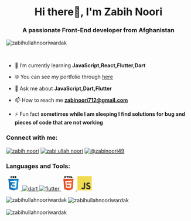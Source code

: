 <h1 align="center">Hi there👋, I'm Zabih Noori</h1>
<h3 align="center">A passionate Front-End developer from Afghanistan</h3>

<p align="left"> <img src="https://komarev.com/ghpvc/?username=zabihullahnooriwardak&label=Profile%20views&color=0e75b6&style=flat" alt="zabihullahnooriwardak" /> </p>

<p align="left"> <a href="https://twitter.com/" target="blank"><img src="https://img.shields.io/twitter/follow/?logo=twitter&style=for-the-badge" alt="" /></a> </p>

- 🌱 I’m currently learning **JavaScript,React,Flutter,Dart**

- 🌐 You can see my portfolio through [here](https://zabihullahnooriwardak.github.io/Zabih-portfolio/)

- 💬 Ask me about **JavaScript,Dart,Flutter**

- 📫 How to reach me **zabinoori712@gmail.com**

- ⚡ Fun fact **sometimes while I am sleeping I find solutions for bug and pieces of code that are not working**

<h3 align="left">Connect with me:</h3>
<p align="left">
<a href="https://www.linkedin.com/in/zabih-noori-aa59a924a/" target="blank"><img align="center" src="https://raw.githubusercontent.com/rahuldkjain/github-profile-readme-generator/master/src/images/icons/Social/linked-in-alt.svg" alt="zabih noori" height="30" width="40" /></a>
<a href="https://www.facebook.com/profile.php?id=100030667175644" target="blank"><img align="center" src="https://raw.githubusercontent.com/rahuldkjain/github-profile-readme-generator/master/src/images/icons/Social/facebook.svg" alt="zabi ullah noori" height="30" width="40" /></a>
<a href="https://www.youtube.com/channel/UCmfd3A0EriTYeY_YaV__Ygg" target="blank"><img align="center" src="https://raw.githubusercontent.com/rahuldkjain/github-profile-readme-generator/master/src/images/icons/Social/youtube.svg" alt="@zabinoori49" height="30" width="40" /></a>
</p>

<h3 align="left">Languages and Tools:</h3>
<p align="left"> <a href="https://www.w3schools.com/css/" target="_blank" rel="noreferrer"> <img src="https://raw.githubusercontent.com/devicons/devicon/master/icons/css3/css3-original-wordmark.svg" alt="css3" width="40" height="40"/> </a> <a href="https://dart.dev" target="_blank" rel="noreferrer"> <img src="https://www.vectorlogo.zone/logos/dartlang/dartlang-icon.svg" alt="dart" width="40" height="40"/> </a> <a href="https://flutter.dev" target="_blank" rel="noreferrer"> <img src="https://www.vectorlogo.zone/logos/flutterio/flutterio-icon.svg" alt="flutter" width="40" height="40"/> </a> <a href="https://www.w3.org/html/" target="_blank" rel="noreferrer"> <img src="https://raw.githubusercontent.com/devicons/devicon/master/icons/html5/html5-original-wordmark.svg" alt="html5" width="40" height="40"/> </a> <a href="https://developer.mozilla.org/en-US/docs/Web/JavaScript" target="_blank" rel="noreferrer"> <img src="https://raw.githubusercontent.com/devicons/devicon/master/icons/javascript/javascript-original.svg" alt="javascript" width="40" height="40"/> </a> </p>

<p><img align="left" src="https://github-readme-stats.vercel.app/api/top-langs?username=zabihullahnooriwardak&show_icons=true&locale=en&layout=compact" alt="zabihullahnooriwardak" /></p>

<p>&nbsp;<img align="center" src="https://github-readme-stats.vercel.app/api?username=zabihullahnooriwardak&show_icons=true&locale=en" alt="zabihullahnooriwardak" /></p>

<p><img align="center" src="https://github-readme-streak-stats.herokuapp.com/?user=zabihullahnooriwardak&" alt="zabihullahnooriwardak" /></p>
